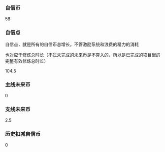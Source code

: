 ### 自信币
58

### 自信点
自信点，就是所有的自信币总增长，不管激励系统和浪费的精力的消耗

也对应于修炼总时长（不过未完成的未来币是不算入的，所以是已完成的项目里的完整有效修炼总时长）

104.5

### 主线未来币
0

### 支线未来币
2.5

### 历史扣减自信币
0
